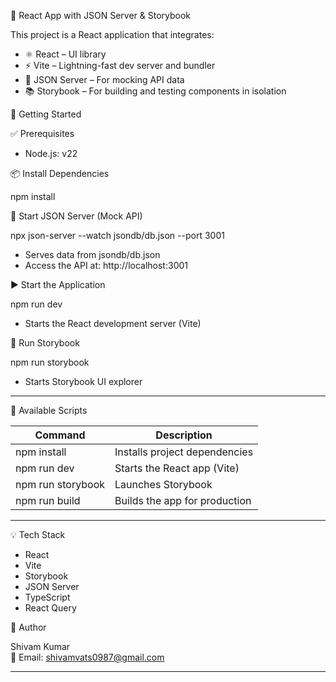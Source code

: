 
🧩 React App with JSON Server & Storybook

This project is a React application that integrates:

- ⚛️ React – UI library
- ⚡ Vite – Lightning-fast dev server and bundler
- 🔌 JSON Server – For mocking API data
- 📚 Storybook – For building and testing components in isolation


🚀 Getting Started

✅ Prerequisites

- Node.js:  v22

📦 Install Dependencies

npm install

🔌 Start JSON Server (Mock API)

npx json-server --watch jsondb/db.json --port 3001

- Serves data from jsondb/db.json
- Access the API at: http://localhost:3001

▶️ Start the Application

npm run dev

- Starts the React development server (Vite)


📕 Run Storybook

npm run storybook

- Starts Storybook UI explorer

---

📜 Available Scripts

| Command             | Description                   |
|---------------------|-------------------------------|
| npm install         | Installs project dependencies |
| npm run dev         | Starts the React app (Vite)   |
| npm run storybook   | Launches Storybook            |
| npm run build       | Builds the app for production |

---

💡 Tech Stack

- React
- Vite
- Storybook
- JSON Server
- TypeScript
- React Query


👤 Author

Shivam Kumar  
📧 Email: shivamvats0987@gmail.com

---




